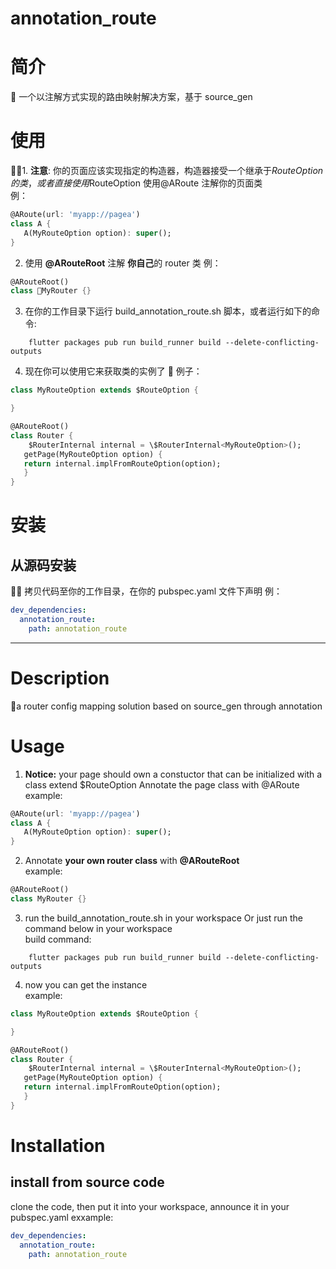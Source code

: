 # annotation_route

# 简介

 一个以注解方式实现的路由映射解决方案，基于 source_gen

# 使用

1. **注意**: 你的页面应该实现指定的构造器，构造器接受一个继承于$RouteOption的类，或者直接使用$RouteOption
使用@ARoute 注解你的页面类  
例：

```Dart
@ARoute(url: 'myapp://pagea')
class A {
   A(MyRouteOption option): super();
}
```

2. 使用 **@ARouteRoot** 注解 **你自己**的 router 类
   例：

```Dart
@ARouteRoot()
class MyRouter {}
```

3. 在你的工作目录下运行 build_annotation_route.sh 脚本，或者运行如下的命令:

```shell
    flutter packages pub run build_runner build --delete-conflicting-outputs
```

4. 现在你可以使用它来获取类的实例了
    例子：

```Dart
class MyRouteOption extends $RouteOption {

}

@ARouteRoot()
class Router {
    $RouterInternal internal = \$RouterInternal<MyRouteOption>();
   getPage(MyRouteOption option) {
   return internal.implFromRouteOption(option);
   }
}
```

# 安装

## 从源码安装

 拷贝代码至你的工作目录，在你的 pubspec.yaml 文件下声明
例：

```yaml
dev_dependencies:
  annotation_route:
    path: annotation_route
```

---

# Description

a router config mapping solution based on source_gen through annotation

# Usage

1. **Notice:** your page should own a constuctor that can be initialized with a class extend \$RouteOption Annotate the page class with @ARoute  
   example:

```Dart
@ARoute(url: 'myapp://pagea')
class A {
   A(MyRouteOption option): super();
}
```

2. Annotate **your own router class** with **@ARouteRoot**  
   example:

```Dart
@ARouteRoot()
class MyRouter {}
```

3. run the build_annotation_route.sh in your workspace Or just run the command below in your workspace  
   build command:

```shell
    flutter packages pub run build_runner build --delete-conflicting-outputs
```

4. now you can get the instance  
   example:

```Dart
class MyRouteOption extends $RouteOption {

}

@ARouteRoot()
class Router {
    $RouterInternal internal = \$RouterInternal<MyRouteOption>();
   getPage(MyRouteOption option) {
   return internal.implFromRouteOption(option);
   }
}
```

# Installation

## install from source code

clone the code, then put it into your workspace, announce it in your pubspec.yaml
exxample:

```yaml
dev_dependencies:
  annotation_route:
    path: annotation_route
```
